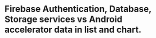 Firebase Authentication, Database, Storage services vs Android accelerator data in list and chart.
=============================

